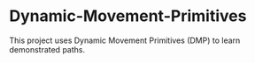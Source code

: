 # Dynamic-Movement-Primitives
This project uses Dynamic Movement Primitives (DMP) to learn demonstrated paths. 

